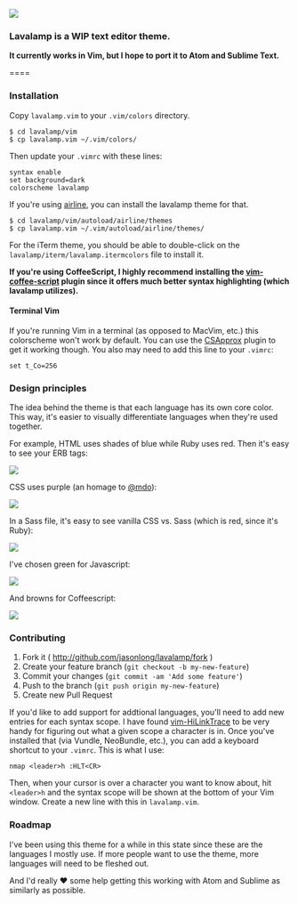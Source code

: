 ![](http://cl.ly/image/320J0E0d2p3W/content)

### Lavalamp is a WIP text editor theme. 

**It currently works in Vim, but I hope to port it to Atom and Sublime Text.**

====

### Installation

Copy `lavalamp.vim` to your `.vim/colors` directory.

    $ cd lavalamp/vim
    $ cp lavalamp.vim ~/.vim/colors/
    
Then update your `.vimrc` with these lines:

    syntax enable
    set background=dark
    colorscheme lavalamp
    
If you're using [airline](https://github.com/bling/vim-airline), you can install the lavalamp theme for that.

    $ cd lavalamp/vim/autoload/airline/themes
    $ cp lavalamp.vim ~/.vim/autoload/airline/themes/
    
For the iTerm theme, you should be able to double-click on the `lavalamp/iterm/lavalamp.itermcolors` file to install it.
    
**If you're using CoffeeScript, I highly recommend installing the [vim-coffee-script](https://github.com/kchmck/vim-coffee-script) plugin since it offers much better syntax highlighting (which lavalamp utilizes).**

#### Terminal Vim

If you're running Vim in a terminal (as opposed to MacVim, etc.) this colorscheme won't work by default. You can use the [CSApprox](http://www.vim.org/scripts/script.php?script_id=2390) plugin to get it working though. You also may need to add this line to your `.vimrc`:

    set t_Co=256

### Design principles

The idea behind the theme is that each language has its own core color. This way, it's easier to visually differentiate languages when they're used together.

For example, HTML uses shades of blue while Ruby uses red. Then it's easy to see your ERB tags:

![](http://cl.ly/image/3X091e0c3U11/content)

CSS uses purple (an homage to [@mdo](https://github.com/mdo)):

![](http://cl.ly/image/0W223O123E1t/content)

In a Sass file, it's easy to see vanilla CSS vs. Sass (which is red, since it's Ruby):

![](http://cl.ly/image/10100y1Q3g25/content)


I've chosen green for Javascript:

![](http://cl.ly/image/1d3H3Q3V0j0p/content)

And browns for Coffeescript:

![](http://cl.ly/image/3x0k3Q262g0m/content)


### Contributing

1. Fork it ( http://github.com/jasonlong/lavalamp/fork )
2. Create your feature branch (`git checkout -b my-new-feature`)
3. Commit your changes (`git commit -am 'Add some feature'`)
4. Push to the branch (`git push origin my-new-feature`)
5. Create new Pull Request

If you'd like to add support for addtional languages, you'll need to add new entries for each syntax scope. I have found [vim-HiLinkTrace](https://github.com/gerw/vim-HiLinkTrace) to be very handy for figuring out what a given scope a character is in. Once you've installed that (via Vundle, NeoBundle, etc.), you can add a keyboard shortcut to your `.vimrc`. This is what I use:

````
nmap <leader>h :HLT<CR>
````

Then, when your cursor is over a character you want to know about, hit `<leader>h` and the syntax scope will be shown at the bottom of your Vim window. Create a new line with this in `lavalamp.vim`.

### Roadmap

I've been using this theme for a while in this state since these are the languages I mostly use. If more people want to use the theme, more languages will need to be fleshed out.

And I'd really :heart: some help getting this working with Atom and Sublime as similarly as possible.
